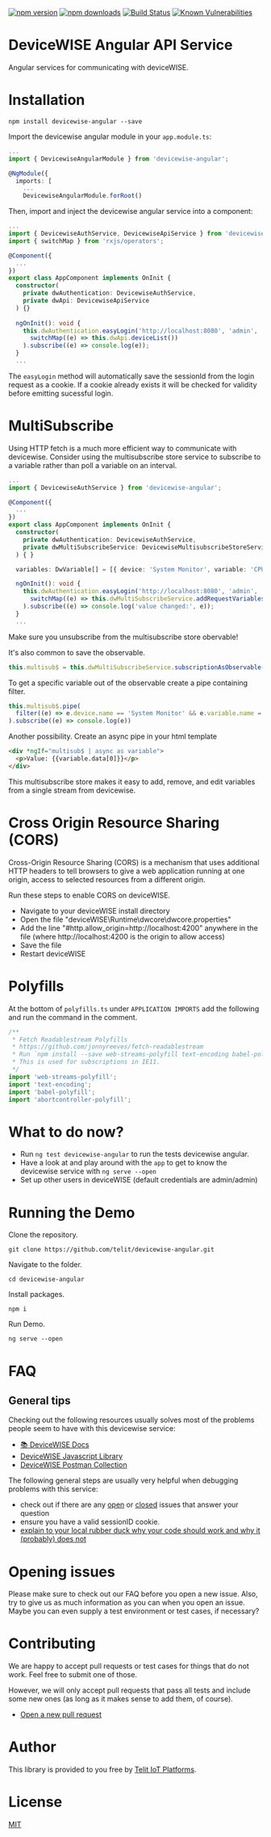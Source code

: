 [![npm version](https://badgen.net/npm/v/devicewise-angular?icon=npm)](https://badgen.net/npm/v/devicewise-angular?icon=npm)
[![npm downloads](https://badgen.net/npm/dy/devicewise-angular?icon=npm)](https://badgen.net/npm/v/devicewise-angular?icon=npm)
[![Build Status](https://travis-ci.com/astone2014/devicewise-angular.svg?branch=master)](https://travis-ci.com/astone2014/devicewise-angular)
[![Known Vulnerabilities](https://snyk.io/test/github/astone2014/devicewise-angular/badge.svg?targetFile=projects/devicewise-angular/package.json)](https://snyk.io/test/github/astone2014/devicewise-angular?targetFile=projects/devicewise-angular/package.json)

# DeviceWISE Angular API Service

Angular services for communicating with deviceWISE.

# Installation

```cli
npm install devicewise-angular --save
```

Import the devicewise angular module in your `app.module.ts`:

```ts
...
import { DevicewiseAngularModule } from 'devicewise-angular';

@NgModule({
  imports: [
    ...
    DevicewiseAngularModule.forRoot()
```

Then, import and inject the devicewise angular service into a component:

```ts
...
import { DevicewiseAuthService, DevicewiseApiService } from 'devicewise-angular';
import { switchMap } from 'rxjs/operators';

@Component({
  ...
})
export class AppComponent implements OnInit {
  constructor(
    private dwAuthentication: DevicewiseAuthService,
    private dwApi: DevicewiseApiService
  ) {}
 
  ngOnInit(): void {
    this.dwAuthentication.easyLogin('http://localhost:8080', 'admin', 'admin').pipe(
      switchMap((e) => this.dwApi.deviceList())
    ).subscribe((e) => console.log(e));
  }
  ...
```
The `easyLogin` method will automatically save the sessionId from the login request as a cookie. If a cookie already exists it will be checked for validity before emitting sucessful login.

# MultiSubscribe
Using HTTP fetch is a much more efficient way to communicate with devicewise. Consider using the multisubscribe store service to subscribe to a variable rather than poll a variable on an interval.


```ts
...
import { DevicewiseAuthService } from 'devicewise-angular';

@Component({
  ...
})
export class AppComponent implements OnInit {
  constructor(
    private dwAuthentication: DevicewiseAuthService,
    private dwMultiSubscribeService: DevicewiseMultisubscribeStoreService
  ) { }

  variables: DwVariable[] = [{ device: 'System Monitor', variable: 'CPU.CPU Usage', type: DwType.UINT1, count: 1, length: -1 }];

  ngOnInit(): void {
    this.dwAuthentication.easyLogin('http://localhost:8080', 'admin', 'admin').pipe(
      switchMap((e) => this.dwMultiSubscribeService.addRequestVariables(this.variables))
    ).subscribe((e) => console.log('value changed:', e));
  }
  ...
```

Make sure you unsubscribe from the multisubscribe store obervable!

It's also common to save the observable.
```ts
this.multisub$ = this.dwMultiSubscribeService.subscriptionAsObservable();
```
To get a specific variable out of the observable create a pipe containing filter.
```ts
this.multisub$.pipe(
  filter((e) => e.device.name == 'System Monitor' && e.variable.name = 'CPU.CPU Usage')
).subscribe((e) => console.log(e))
```
Another possibility. Create an async pipe in your html template
```html
<div *ngIf="multisub$ | async as variable">
  <p>Value: {{variable.data[0]}}</p>
</div>
```

This multisubscribe store makes it easy to add, remove, and edit variables from a single stream from devicewise.

# Cross Origin Resource Sharing (CORS)
Cross-Origin Resource Sharing (CORS) is a mechanism that uses additional HTTP headers to tell browsers to give a web application running at one origin, access to selected resources from a different origin.

Run these steps to enable CORS on deviceWISE.

* Navigate to your deviceWISE install directory
* Open the file "deviceWISE\Runtime\dwcore\dwcore.properties"
* Add the line "#http.allow_origin=http://localhost:4200" anywhere in the file (where http://localhost:4200 is the origin to allow access)
* Save the file
* Restart deviceWISE

# Polyfills
At the bottom of `polyfills.ts` under `APPLICATION IMPORTS` add the following and run the command in the comment.
```ts
/**
 * Fetch Readablestream Polyfills
 * https://github.com/jonnyreeves/fetch-readablestream
 * Run `npm install --save web-streams-polyfill text-encoding babel-polyfill abortcontroller-polyfill`.
 * This is used for subscriptions in IE11.
 */
import 'web-streams-polyfill';
import 'text-encoding';
import 'babel-polyfill';
import 'abortcontroller-polyfill';
```
# What to do now?

* Run `ng test devicewise-angular` to run the tests devicewise angular.
* Have a look at and play around with the `app` to get to know the devicewise service with `ng serve --open`
* Set up other users in deviceWISE (default credentials are admin/admin)

# Running the Demo

Clone the repository.

```cli
git clone https://github.com/telit/devicewise-angular.git
```

Navigate to the folder.

```cli
cd devicewise-angular
```

Install packages.

```cli
npm i
```

Run Demo.

```cli
ng serve --open
```

# FAQ

## General tips

Checking out the following resources usually solves most of the problems people seem to have with this devicewise service:

* [📚 DeviceWISE Docs](http://help.devicewise.com/display/M2MOpen/JavaScript+API+Library)
* [DeviceWISE Javascript Library](https://docs.devicewise.com/Content/Products/GatewayDevelopersGuide/JavaScript-API-Library.htm?Highlight=javascript)
* [DeviceWISE Postman Collection](https://documenter.getpostman.com/view/4197967/RzZDgvoy)

The following general steps are usually very helpful when debugging problems with this service:

* check out if there are any [open](https://github.com/telit/devicewise-angular/issues) or [closed](https://github.com/telit/devicewise-angular/issues?q=is%3Aissue+is%3Aclosed) issues that answer your question
* ensure you have a valid sessionID cookie.
* [explain to your local rubber duck why your code should work and why it (probably) does not](https://en.wikipedia.org/wiki/Rubber_duck_debugging)

# Opening issues

Please make sure to check out our FAQ before you open a new issue. Also, try to give us as much information as you can when you open an issue. Maybe you can even supply a test environment or test cases, if necessary?

# Contributing

We are happy to accept pull requests or test cases for things that do not work. Feel free to submit one of those.

However, we will only accept pull requests that pass all tests and include some new ones (as long as it makes sense to add them, of course).

* [Open a new pull request](https://github.com/telit/devicewise-angular/compare)

# Author

This library is provided to you free by [Telit IoT Platforms](https://telit.com/).

# License

[MIT](https://github.com/telit/devicewise-angular/blob/master/LICENSE)

